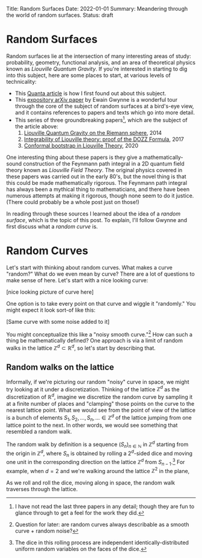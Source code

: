 Title: Random Surfaces
Date: 2022-01-01
Summary: Meandering through the world of random surfaces.
Status: draft

# Random Surfaces

Random surfaces lie at the intersection of many interesting areas of study: probability,
geometry, functional analysis, and an area of theoretical physics known as
_Liouville Quantum Gravity_. 
If you're interested in starting to dig into this subject, here are some places to start,
at various levels of technicality:

* This [Quanta article](https://www.quantamagazine.org/mathematicians-prove-2d-version-of-quantum-gravity-really-works-20210617/)
is how I first found out about this subject.
* This [expository arXiv paper](https://arxiv.org/abs/1908.05573) by Ewain Gwynne is a
wonderful tour through the core of the subject of random surfaces at a bird's-eye view,
and it contains references to papers and texts which go into more detail.
* This series of three groundbreaking papers[^1], which are the subject of the article above:
	1. [Liouville Quantum Gravity on the Riemann sphere](https://arxiv.org/abs/1410.7318), 2014
	2. [Integrability of Liouville theory: proof of the DOZZ Formula](https://arxiv.org/abs/1707.08785), 2017
	3. [Conformal bootstrap in Liouville Theory](https://arxiv.org/abs/2005.11530), 2020



One interesting thing about these papers is they give a mathematically-sound
construction of the Feynmann path integral in a 2D quantum field theory known as _Liouville Field Theory_.
The original physics covered in these papers was carried out in the early 80's,
but the novel thing is that this could be made mathematically rigorous. The Feynmann path
integral has always been a mythical thing to mathematicians, and there have been numerous
attempts at making it rigorous, though none seem to do it justice. (There could probably be a whole post just on those!)

In reading through these sources I learned about the idea of a _random surface_, which is the topic of this post. To explain,
I'll follow Gwynne and first discuss what a _random curve_ is.

# Random Curves

Let's start with thinking about random curves. What makes a curve "random?" What do we even mean by curve?
There are a lot of questions to make sense of here. Let's start with a nice looking curve:

[nice looking picture of curve here]

One option is to take every point on that curve and wiggle it "randomly." You might expect it look sort-of like
this:

[Same curve with some noise added to it]

You might conceptualize this like a "noisy smooth curve."[^2] How can such a
thing be mathematically defined? One approach is via a limit of random walks in the lattice $ℤ^d ⊂ ℝ^d$, so let's start by describing that.

## Random walks on the lattice

Informally, if we're picturing our random "noisy" curve in space, we might try looking at it under a discretization.
Thinking of the lattice $ℤ^d$ as the discretization of $ℝ^d$, imagine we discretize the random curve by sampling it at a finite number of places and "clamping" those points on the curve to the nearest lattice point. What we would see from the point of view of the lattice is a bunch of elements $S_1, S_2, ..., S_n, ... ∈ ℤ^d$ of the lattice jumping from one lattice point to the next. In other words, we would see something that resembled a random walk.

The random walk by definition is a sequence $(S_n)_{n ∈ ℕ}$ in $ℤ^d$ starting from the origin in $ℤ^d$, where $S_n$ is obtained by rolling a $2^{d}$-sided dice and moving one unit in the corresponding direction on the lattice $ℤ^d$ from $S_{n-1}$.[^dice]
For example, when $d=2$ and we're walking around the lattice $ℤ^2$ in the plane,


As we roll and roll the dice, moving along in space, the random walk traverses through the lattice. 





<!-- It is unexpected that the Gaussian Free Field even exists. It's a random variable valued in the space $H^1(D)$ where $D \subset \mathbb{C}$ -->
<!-- is the unit disk in the complex plane, and $H^1$ is the space of _Sobolev functions_. More -->
<!-- on them later. -->



[^1]: I have not read the last three papers in any detail; though they are fun to glance through to get a feel for the work they did.

[^2]: Question for later: are random curves always describable as a smooth curve + random noise?

[^dice]: The dice in this rolling process are independent identically-distributed uniform random variables on the faces of the dice.